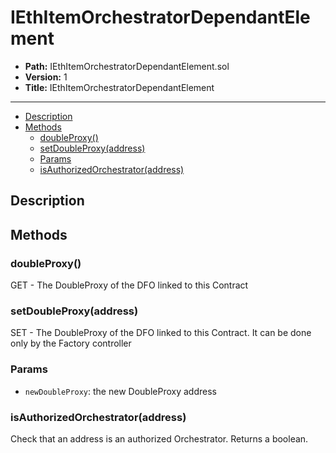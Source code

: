 # IEthItemOrchestratorDependantElement

* **Path:** IEthItemOrchestratorDependantElement.sol
* **Version:** 1
* **Title:** IEthItemOrchestratorDependantElement

---

- [Description](#description)
- [Methods](#methods)
  - [doubleProxy()](#doubleproxy)
  - [setDoubleProxy(address)](#setdoubleproxyaddress)
  - [Params](#params)
  - [isAuthorizedOrchestrator(address)](#isauthorizedorchestratoraddress)

## Description

## Methods

### doubleProxy()

GET - The DoubleProxy of the DFO linked to this Contract

### setDoubleProxy(address)

SET - The DoubleProxy of the DFO linked to this Contract.
It can be done only by the Factory controller

### Params

- `newDoubleProxy`: the new DoubleProxy address

### isAuthorizedOrchestrator(address)

Check that an address is an authorized Orchestrator. Returns a boolean.

